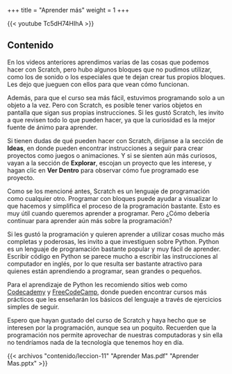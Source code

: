 +++
title = "Aprender más"
weight = 1
+++

{{< youtube Tc5dH74HIhA >}}

## Contenido

En los videos anteriores aprendimos varias de las cosas que podemos hacer con Scratch, pero hubo algunos bloques que no pudimos utilizar, como los de sonido o los especiales que te dejan crear tus propios bloques. Les dejo que jueguen con ellos para que vean cómo funcionan.

Además, para que el curso sea más fácil, estuvimos programando solo a un objeto a la vez. Pero con Scratch, es posible tener varios objetos en pantalla que sigan sus propias instrucciones. Si les gustó Scratch, les invito a que revisen todo lo que pueden hacer, ya que la curiosidad es la mejor fuente de ánimo para aprender.

Si tienen dudas de qué pueden hacer con Scratch, diríjanse a la sección de **Ideas**, en donde pueden encontrar instrucciones a seguir para crear proyectos como juegos o animaciones. Y si se sienten aún más curiosos, vayan a la sección de **Explorar**, escojan un proyecto que les interese, y hagan clic en **Ver Dentro** para observar cómo fue programado ese proyecto.

Como se los mencioné antes, Scratch es un lenguaje de programación como cualquier otro. Programar con bloques puede ayudar a visualizar lo que hacemos y simplifica el proceso de la programación bastante. Esto es muy útil cuando queremos aprender a programar. Pero ¿Cómo debería continuar para aprender aún más sobre la programación?

Si les gustó la programación y quieren aprender a utilizar cosas mucho más completas y poderosas, les invito a que investiguen sobre Python. Python es un lenguaje de programación bastante popular y muy fácil de aprender. Escribir código en Python se parece mucho a escribir las instrucciones al computador en inglés, por lo que resulta ser bastante atractivo para quienes están aprendiendo a programar, sean grandes o pequeños.

Para el aprendizaje de Python les recomiendo sitios web como [Codecademy](https://www.codecademy.com/learn/learn-python) y [FreeCodeCamp](https://www.freecodecamp.org/learn/scientific-computing-with-python/python-for-everybody/), donde pueden encontrar cursos más prácticos que les enseñarán los básicos del lenguaje a través de ejercicios simples de seguir.

Espero que hayan gustado del curso de Scratch y haya hecho que se interesen por la programación, aunque sea un poquito. Recuerden que la programación nos permite aprovechar de nuestras computadoras y sin ella no tendríamos nada de la tecnología que tenemos hoy en día.

{{< archivos "contenido/leccion-11" "Aprender Mas.pdf" "Aprender Mas.pptx" >}}
